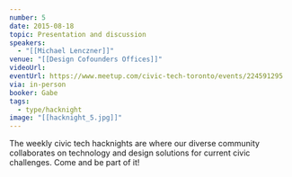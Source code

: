 ```yaml
---
number: 5
date: 2015-08-18
topic: Presentation and discussion
speakers:
  - "[[Michael Lenczner]]"
venue: "[[Design Cofounders Offices]]"
videoUrl:
eventUrl: https://www.meetup.com/civic-tech-toronto/events/224591295
via: in-person
booker: Gabe
tags:
  - type/hacknight
image: "[[hacknight_5.jpg]]"
---
```


The weekly civic tech hacknights are where our diverse community collaborates on technology and design solutions for current civic challenges. Come and be part of it!
